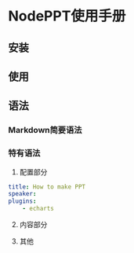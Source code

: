 # NodePPT使用手册

## 安装

## 使用

## 语法

### Markdown简要语法

### 特有语法

1. 配置部分
```yaml
title: How to make PPT
speaker: 
plugins:
    - echarts
```

2. 内容部分

3. 其他